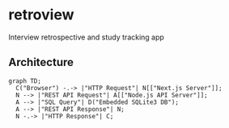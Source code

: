 # retroview
Interview retrospective and study tracking app


## Architecture
```mermaid
graph TD;
  C("Browser") -.-> |"HTTP Request"| N[["Next.js Server"]];
  N --> |"REST API Request"| A[["Node.js API Server"]];
  A --> |"SQL Query"| D("Embedded SQLite3 DB");
  A --> |"REST API Response"| N;
  N -.-> |"HTTP Response"| C;
```

